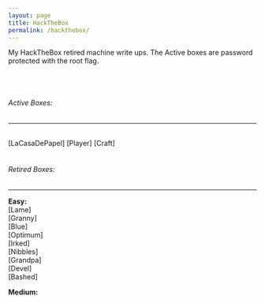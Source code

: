 ```yaml
---
layout: page
title: HackTheBox
permalink: /hackthebox/
---
```

My HackTheBox retired machine write ups. The Active boxes are password protected with the root flag.
<script src="https://www.hackthebox.eu/badge/109871"></script>
<br><br>
<h6>Active Boxes:</h6>
<hr>
<br>
[LaCasaDePapel]
[Player]
[Craft]


<br>
<br>
<h6>Retired Boxes:</h6>
<hr>
<strong>Easy:</strong>
<br>
[Lame]
<br>
[Granny]
<br>
[Blue]
<br>
[Optimum]
<br>
[Irked]
<br>
[Nibbles]
<br>
[Grandpa]
<br>
[Devel]
<br>
[Bashed]

<strong>Medium:</strong><br>





[LaCasaDePapel]: https://hok.ninja/2019/07/25/htb-lacasadepapel
[Player]: https://hok.ninja/2019/07/26/htb-player
[Craft]: https://hok.ninja/2019/07/23/htb-craft

[Lame]: https://hok.ninja/2019/04/20/htb-lame
[Granny]: https://hok.ninja/2019/04/20/htb-granny
[Blue]: https://hok.ninja/2019/04/23/htb-blue
[Optimum]: https://hok.ninja/2019/05/04/htb-optimum
[Irked]: https://hok.ninja/2019/05/15/htb-irked
[Nibbles]: https://hok.ninja/2019/05/15/htb-nibbles
[Grandpa]: https://hok.ninja/2019/05/15/htb-grandpa
[Devel]: https://hok.ninja/2019/05/15/htb-devel
[Bashed]: https://hok.ninja/2019/05/15/htb-bashed
